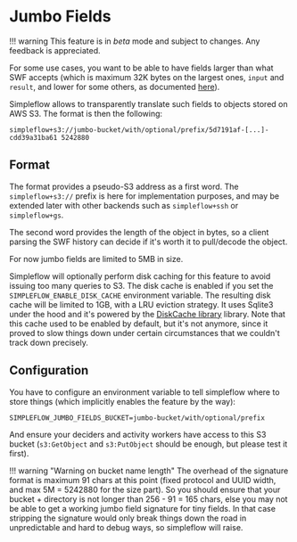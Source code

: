 Jumbo Fields
============

!!! warning
    This feature is in _beta_ mode and subject to changes. Any feedback is appreciated.

For some use cases, you want to be able to have fields larger than what SWF accepts
(which is maximum 32K bytes on the largest ones, `input` and `result`, and lower for
some others, as documented [here](http://docs.aws.amazon.com/amazonswf/latest/developerguide/swf-dg-limits.html)).

Simpleflow allows to transparently translate such fields to objects stored on AWS
S3. The format is then the following:

    simpleflow+s3://jumbo-bucket/with/optional/prefix/5d7191af-[...]-cdd39a31ba61 5242880


Format
------

The format provides a pseudo-S3 address as a first word. The `simpleflow+s3://`
prefix is here for implementation purposes, and may be extended later with other
backends such as `simpleflow+ssh` or `simpleflow+gs`.

The second word provides the length of the object in bytes, so a client parsing
the SWF history can decide if it's worth it to pull/decode the object.

For now jumbo fields are limited to 5MB in size.

Simpleflow will optionally perform disk caching for this feature to avoid
issuing too many queries to S3. The disk cache is enabled if you set the
`SIMPLEFLOW_ENABLE_DISK_CACHE` environment variable. The resulting disk
cache will be limited to 1GB, with a LRU eviction strategy. It uses
Sqlite3 under the hood and it's powered by the
[DiskCache library](http://www.grantjenks.com/docs/diskcache/) library.
Note that this cache used to be enabled by default, but it's not anymore,
since it proved to slow things down under certain circumstances that we
couldn't track down precisely.


Configuration
-------------

You have to configure an environment variable to tell simpleflow where to store
things (which implicitly enables the feature by the way):

    SIMPLEFLOW_JUMBO_FIELDS_BUCKET=jumbo-bucket/with/optional/prefix

And ensure your deciders and activity workers have access to this S3 bucket (`s3:GetObject` and
`s3:PutObject` should be enough, but please test it first).

!!! warning "Warning on bucket name length"
    The overhead of the signature format is maximum 91 chars at this point (fixed protocol
    and UUID width, and max 5M = 5242880 for the size part). So you should ensure
    that your bucket + directory is not longer than 256 - 91 = 165 chars, else
    you may not be able to get a working jumbo field signature for tiny fields.
    In that case stripping the signature would only break things down the road
    in unpredictable and hard to debug ways, so simpleflow will raise.
